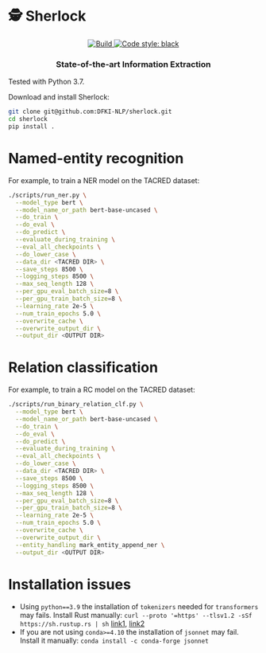 # 🕵️ Sherlock

<p align="center">
    <a href="https://circleci.com/gh/ChristophAlt/sherlock">
        <img alt="Build" src="https://img.shields.io/circleci/build/github/huggingface/transformers/master">
    </a>
    <a href="https://github.com/psf/black">
        <img alt="Code style: black" src="https://img.shields.io/badge/code%20style-black-000000.svg">
    </a>
</p>

<h3 align="center">
<p>State-of-the-art Information Extraction
</h3>

Tested with Python 3.7.

Download and install Sherlock:
```bash
git clone git@github.com:DFKI-NLP/sherlock.git
cd sherlock
pip install .
```


# Named-entity recognition

For example, to train a NER model on the TACRED dataset:


```bash
./scripts/run_ner.py \
  --model_type bert \
  --model_name_or_path bert-base-uncased \
  --do_train \
  --do_eval \
  --do_predict \
  --evaluate_during_training \
  --eval_all_checkpoints \
  --do_lower_case \
  --data_dir <TACRED DIR> \
  --save_steps 8500 \
  --logging_steps 8500 \
  --max_seq_length 128 \
  --per_gpu_eval_batch_size=8 \
  --per_gpu_train_batch_size=8 \
  --learning_rate 2e-5 \
  --num_train_epochs 5.0 \
  --overwrite_cache \
  --overwrite_output_dir \
  --output_dir <OUTPUT DIR>
```

# Relation classification

For example, to train a RC model on the TACRED dataset:


```bash
./scripts/run_binary_relation_clf.py \
  --model_type bert \
  --model_name_or_path bert-base-uncased \
  --do_train \
  --do_eval \
  --do_predict \
  --evaluate_during_training \
  --eval_all_checkpoints \
  --do_lower_case \
  --data_dir <TACRED DIR> \
  --save_steps 8500 \
  --logging_steps 8500 \
  --max_seq_length 128 \
  --per_gpu_eval_batch_size=8 \
  --per_gpu_train_batch_size=8 \
  --learning_rate 2e-5 \
  --num_train_epochs 5.0 \
  --overwrite_cache \
  --overwrite_output_dir \
  --entity_handling mark_entity_append_ner \
  --output_dir <OUTPUT DIR>
```

# Installation issues

* Using `python==3.9` the installation of `tokenizers` needed for `transformers`
  may fails. Install Rust manually:
  `curl --proto '=https' --tlsv1.2 -sSf https://sh.rustup.rs | sh`
  [link1](https://www.rust-lang.org/tools/install),
  [link2](https://github.com/huggingface/transformers/issues/2831#issuecomment-600141935)
* If you are not using `conda>=4.10` the installation of `jsonnet` may fail.
  Install it manually: `conda install -c conda-forge jsonnet`
